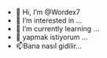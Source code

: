 - 👋 Hi, I’m @Wordex7
- 👀 I’m interested in ...
- 🌱 I’m currently learning ...
- 💞️ yapmak istiyorum ...
- 📫Bana nasıl gidilir...

<!---
Wordex7/Wordex7 is a ✨ special ✨ repository because its `README.md` (this file) appears on your GitHub profile.
You can click the Preview link to take a look at your changes.
--->
